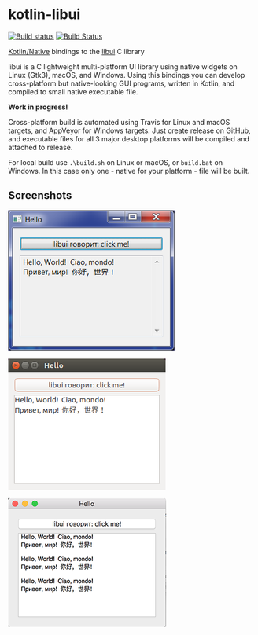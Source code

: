 kotlin-libui
============

[![Build status](https://ci.appveyor.com/api/projects/status/github/msink/kotlin-libui?svg=true)](https://ci.appveyor.com/project/msink/kotlin-libui)
[![Build Status](https://travis-ci.org/msink/kotlin-libui.svg?branch=master)](https://travis-ci.org/msink/kotlin-libui)

[Kotlin/Native](https://github.com/JetBrains/kotlin-native) bindings to the
[libui](https://github.com/andlabs/libui.git) C library

libui is a C lightweight multi-platform UI library using native widgets on Linux (Gtk3), macOS, and Windows.
Using this bindings you can develop cross-platform but native-looking GUI programs, written in Kotlin,
and compiled to small native executable file.

**Work in progress!**

Cross-platform build is automated using Travis for Linux and macOS targets, and AppVeyor for Windows targets.
Just create release on GitHub, and executable files for all 3 major desktop platforms will be compiled and attached to release.

For local build use `.\build.sh` on Linux or macOS, or `build.bat` on Windows.
In this case only one - native for your platform - file will be built.

## Screenshots

![Windows](samples/hello/hello-windows.png)

![Unix](samples/hello/hello-linux.png)

![OS X](samples/hello/hello-osx.png)
